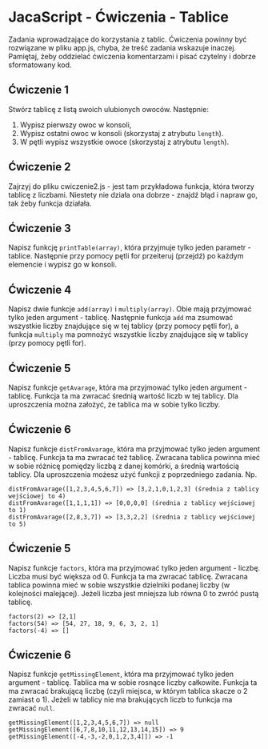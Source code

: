 # JacaScript - Ćwiczenia - Tablice

Zadania wprowadzające do korzystania z tablic.
Ćwiczenia powinny być rozwiązane w pliku app.js, chyba, że treść zadania wskazuje inaczej.
Pamiętaj, żeby oddzielać ćwiczenia komentarzami i pisać czytelny i dobrze sformatowany kod.



## Ćwiczenie 1
Stwórz tablicę z listą swoich ulubionych owoców. Następnie:
  1. Wypisz pierwszy owoc w konsoli,
  2. Wypisz ostatni owoc w konsoli (skorzystaj z atrybutu ```length```).
  3. W pętli wypisz wszystkie owoce (skorzystaj z atrybutu ```length```).


## Ćwiczenie 2
Zajrzyj do pliku cwiczenie2.js - jest tam przykładowa funkcja, która tworzy tablicę z liczbami. Niestety nie działa ona dobrze - znajdź błąd i  napraw go, tak żeby funkcja działała.

## Ćwiczenie 3
Napisz funkcję ```printTable(array)```, która przyjmuje tylko jeden parametr - tablice. Następnie przy pomocy pętli for przeiteruj (przejdź) po każdym elemencie i wypisz go w konsoli.

## Ćwiczenie 4
Napisz dwie funkcje ```add(array)``` i ```multiply(array)```. Obie mają przyjmować tylko jeden argument - tablicę. Następnie funkcja ```add``` ma zsumować wszystkie liczby znajdujące się w tej tablicy (przy pomocy pętli for), a funkcja ```multiply``` ma pomnożyć wszystkie liczby znajdujące się w tablicy (przy pomocy pętli for).


## Ćwiczenie 5
Napisz funkcje ```getAvarage```, która ma przyjmować tylko jeden argument - tablicę. Funkcja ta ma zwracać średnią wartość liczb w tej tablicy. Dla uproszczenia można założyć, że tablica ma w sobie tylko liczby.

## Ćwiczenie 6
Napisz funkcje ```distFromAvarage```, która ma przyjmować tylko jeden argument - tablicę. Funkcja ta ma zwracać też tablicę. Zwracana tablica powinna mieć w sobie różnicę pomiędzy liczbą z danej komórki, a średnią wartością tablicy. Dla uproszczenia możesz użyć funkcji z poprzedniego zadania.
Np.
```
distFromAvarage([1,2,3,4,5,6,7]) => [3,2,1,0,1,2,3] (średnia z tablicy wejściowej to 4)
distFromAvarage([1,1,1,1]) => [0,0,0,0] (średnia z tablicy wejściowej to 1)
distFromAvarage([2,8,3,7]) => [3,3,2,2] (średnia z tablicy wejściowej to 5)
```

## Ćwiczenie 5
Napisz funkcje ```factors```, która ma przyjmować tylko jeden argument - liczbę. Liczba musi być większa od 0. Funkcja ta ma zwracać tablicę. Zwracana tablica powinna mieć w sobie wszystkie dzielniki podanej liczby (w kolejności malejącej). Jeżeli liczba jest mniejsza lub równa 0 to zwróć pustą tablicę.
```
factors(2) => [2,1]
factors(54) => [54, 27, 18, 9, 6, 3, 2, 1]
factors(-4) => []
```

## Ćwiczenie 6
Napisz funkcje ```getMissingElement```, która ma przyjmować tylko jeden argument - tablicę. Tablica ma w sobie rosnące liczby całkowite. Funkcja ta ma zwracać brakującą liczbę (czyli miejsca, w którym tablica skacze o 2 zamiast o 1). Jeżeli w tablicy nie ma brakujących liczb to funkcja ma zwracać ```null```.
```
getMissingElement([1,2,3,4,5,6,7]) => null
getMissingElement([6,7,8,10,11,12,13,14,15]) => 9
getMissingElement([-4,-3,-2,0,1,2,3,4]]) => -1
```
